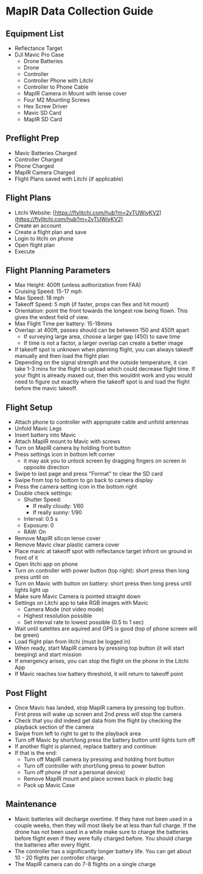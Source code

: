 # MapIR Data Collection Guide

## Equipment List
- Reflectance Target
- DJI Mavic Pro Case
  - Drone Batteries
  - Drone
  - Controller
  - Controller Phone with Litchi
  - Controller to Phone Cable
  - MapIR Camera in Mount with lense cover
  - Four M2 Mounting Screws
  - Hex Screw Driver
  - Mavic SD Card
  - MapIR SD Card

## Preflight Prep
- Mavic Batteries Charged
- Controller Charged
- Phone Charged
- MapIR Camera Charged
- Flight Plans saved with Litchi (if applicable)

## Flight Plans
- Litchi Website: [https://flylitchi.com/hub?m=2yTUWjyKV2](https://flylitchi.com/hub?m=2yTUWjyKV2)
- Create an account
- Create a flight plan and save
- Login to litchi on phone
- Open flight plan
- Execute

## Flight Planning Parameters
- Max Height: 400ft (unless authorization from FAA)
- Cruising Speed: 15-17 mph
- Max Speed: 18 mph
- Takeoff Speed: 5 mph (if faster, props can flex and hit mount)
- Orientation: point the front towards the longest row being flown. This gives the widest field of view.
- Max Flight Time per battery: 15-18mins
- Overlap: at 400ft, passes should can be between 150 and 450ft apart
  - If surveying large area, choose a larger gap (450) to save time
  - If time is not a factor, a larger overlap can create a better image
- If takeoff spot is unknown when planning flight, you can always takeoff manually and then load the flight plan
- Depending on the signal strength and the outside temperature, it can take 1-3 mins for the flight to upload which could decrease flight time. If your flight is already maxed out, then this wouldnt work and you would need to figure out exactly where the takeoff spot is and load the flight before the mavic takeoff.

## Flight Setup
- Attach phone to controller with appropiate cable and unfold antennas
- Unfold Mavic Legs
- Insert battery into Mavic
- Attach MapIR mount to Mavic with screws
- Turn on MapIR camera by holding front button
- Press settings icon in bottom left corner
  - it may ask you to unlock screen by dragging fingers on screen in opposite direction
- Swipe to last page and press "Format" to clear the SD card
- Swipe from top to bottom to go back to camera display
- Press the camera setting icon in the bottom right 
- Double check settings:
  - Shutter Speed:
    - If really cloudy: 1/60
    - If really sunny: 1/90
  - Interval: 0.5 s
  - Exposure: 0
  - RAW: On
- Remove MapIR silicon lense cover
- Remove Mavic clear plastic camera cover
- Place mavic at takeoff spot with reflectance target infront on ground in front of it
- Open litchi app on phone
- Turn on controller with power button (top right): short press then long press until on
- Turn on Mavic with button on battery: short press then long press until lights light up
- Make sure Mavic Camera is pointed straight down
- Settings on Litchi app to take RGB images with Mavic
  - Camera Mode (not video mode)
  - Highest resolution possible
  - Set interval rate to lowest possible (0.5 to 1 sec)
- Wait until satelites are aquired and GPS is good (top of phone screen will be green)
- Load flight plan from litchi (must be logged in)
- When ready, start MapIR camera by pressing top button (it will start beeping) and start mission
- If emergency arises, you can stop the flight on the phone in the Litchi App
- If Mavic reaches low battery threshold, it will return to takeoff point

## Post Flight
- Once Mavic has landed, stop MapIR camera by pressing top button. First press will wake up screen and 2nd press will stop the camera
- Check that you did indeed get data from the flight by checking the playback section of the camera
- Swipe from left to right to get to the playback area
- Turn off Mavic by short/long press the battery button until lights turn off
- If another flight is planned, replace battery and continue:
- If that is the end:
  - Turn off MapIR camera by pressing and holding front button
  - Turn off controller with short/long press to power button
  - Turn off phone (if not a personal device)
  - Remove MapIR mount and place screws back in plastic bag
  - Pack up Mavic Case

## Maintenance
- Mavic batteries will decharge overtime. If they have not been used in a couple weeks, then they will most likely be at less than full charge. If the drone has not been used in a while make sure to charge the batteries before flight even if they were fully charged before. You should charge the batteries after every flight.
- The controller has a significantly longer battery life. You can get about 10 - 20 flights per controller charge.
- The MapIR camera can do 7-8 flights on a single charge
